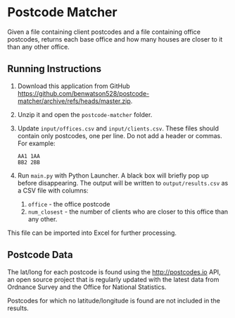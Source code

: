 # Postcode Matcher

Given a file containing client postcodes and a file containing office postcodes,
returns each base office and how many houses are closer to it than any other office.


## Running Instructions

1. Download this application from GitHub https://github.com/benwatson528/postcode-matcher/archive/refs/heads/master.zip.
2. Unzip it and open the `postcode-matcher` folder.
3. Update `input/offices.csv` and `input/clients.csv`. These files should contain only postcodes, one per line. Do not add a header or commas. For example:
   ```
   AA1 1AA
   BB2 2BB
   ```
4. Run `main.py` with Python Launcher. A black box will briefly pop up before disappearing.
The output will be written to `output/results.csv` as a CSV file with columns:

    1. `office` - the office postcode
    2. `num_closest` - the number of clients who are closer to this office than any other.

This file can be imported into Excel for further processing.


## Postcode Data

The lat/long for each postcode is found using the http://postcodes.io API, an open source project that is regularly
updated with the latest data from Ordnance Survey and the Office for National Statistics.

Postcodes for which no latitude/longitude is found are not included in the results.
